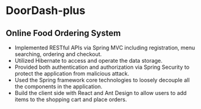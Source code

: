 # DoorDash-plus
Online Food Ordering System
---

* Implemented RESTful APIs via Spring MVC including registration, menu searching, ordering and checkout.
* Utilized Hibernate to access and operate the data storage.
*	Provided both authentication and authorization via Spring Security to protect the application from malicious attack.
*	Used the Spring framework core technologies to loosely decouple all the components in the application.
*	Build the client side with React and Ant Design to allow users to add items to the shopping cart and place orders.

